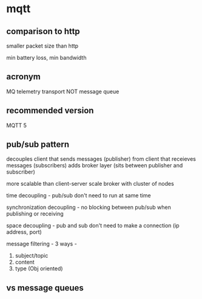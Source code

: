 # mqtt

## comparison to http

smaller packet size than http 

min battery loss, min bandwidth 

## acronym 

MQ telemetry transport 
NOT message queue 

## recommended version 

MQTT 5 

## pub/sub pattern 

decouples client that sends messages (publisher) from client that receieves messages (subscribers) 
adds broker layer (sits between publisher and subscriber)

more scalable than client-server
scale broker with cluster of nodes 

time decoupling - pub/sub don't need to run at same time

synchronization decoupling - no blocking between pub/sub when publishing or receiving

space decoupling - pub and sub don't need to make a connection (ip address, port)

message filtering - 3 ways - 
1.  subject/topic
2.  content
3.  type (Obj oriented)

## vs message queues 

